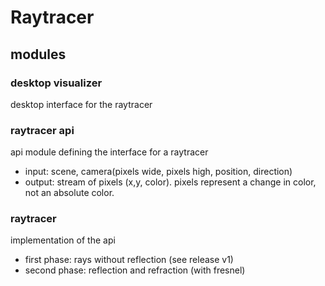 # Raytracer

## modules

### desktop visualizer
desktop interface for the raytracer

### raytracer api
api module defining the interface for a raytracer
- input: scene, camera(pixels wide, pixels high, position, direction)
- output: stream of pixels (x,y, color). pixels represent a change in color, not an absolute color.

### raytracer
implementation of the api  
- first phase: rays without reflection (see release v1)
- second phase: reflection and refraction (with fresnel)
